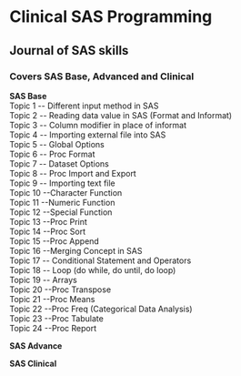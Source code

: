# Clinical SAS Programming<br/>
## Journal of SAS skills<br/>
### Covers SAS Base, Advanced and Clinical<br/>
**SAS Base**<br/>
Topic 1 -- Different input method in SAS <br/>
Topic 2 -- Reading data value in SAS (Format and Informat) <br/>
Topic 3 -- Column modifier in place of informat <br/>
Topic 4 -- Importing external file into SAS <br/>
Topic 5 -- Global Options <br/>
Topic 6 -- Proc Format <br/>
Topic 7 -- Dataset Options <br/>
Topic 8 -- Proc Import and Export <br/>
Topic 9 -- Importing text file <br/>
Topic 10 --Character Function <br/>
Topic 11 --Numeric Function <br/>
Topic 12 --Special Function <br/>
Topic 13 --Proc Print <br/>
Topic 14 --Proc Sort <br/>
Topic 15 --Proc Append <br/>
Topic 16 --Merging Concept in SAS <br/>
Topic 17 -- Conditional Statement and Operators <br/>
Topic 18 -- Loop (do while, do until, do loop) <br/>
Topic 19 -- Arrays <br/>
Topic 20 --Proc Transpose <br/>
Topic 21 --Proc Means <br/>
Topic 22 --Proc Freq (Categorical Data Analysis) <br/>
Topic 23 --Proc Tabulate <br/>
Topic 24 --Proc Report <br/>

**SAS Advance**<br/>

**SAS Clinical**<br/>

